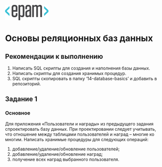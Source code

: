 ![Logo](https://github.com/Anton-Pronkin/net-courses-external/raw/master/HomeWork/media/epam_logo.png)

# Основы реляционных баз данных

## Рекомендации к выполнению

1. Написать SQL скрипты для создания и наполнения базы данных.
2. Написать скрипты для создания хранимых процедур.
3. SQL скрипты скопировать в папку ‘14-database-basics’ и добавить в репозиторий.

## Задание 1

### Основное

Для приложения «Пользователи и награды» из предыдущего задания спроектировать базу данных. При проектировании следует учитывать, что отношение между таблицами пользователей и наград – многие ко многим. Написать хранимые процедуры для следующих операций:
1. добавление/удаление/обновление пользователей;
2. добавление/удаление/обновление наград;
3. получение всех наград выбранного пользователя.
